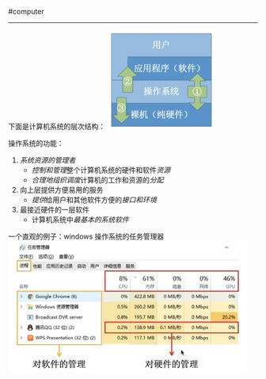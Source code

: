 #computer 

---

下面是计算机系统的层次结构：
![](../../img/Pasted%20image%2020231225101005.png)

操作系统的功能：
1. *系统资源的管理者*
	- *控制和管理*整个计算机系统的硬件和软件*资源*
	- *合理地组织调度*计算机的工作和资源的*分配*
2. 向上层提供方便易用的服务
	- *提供*给用户和其他软件方便的*接口和环境*
3. 最接近硬件的一层软件
	- 计算机系统中*最基本的系统软件*

一个直观的例子：windows 操作系统的任务管理器
![](../../img/Pasted%20image%2020231225101840.png)

